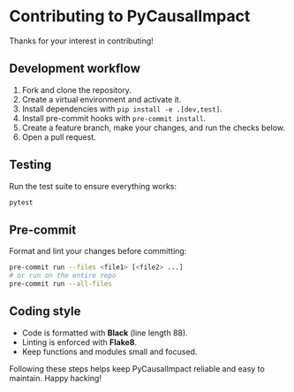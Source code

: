 # Contributing to PyCausalImpact

Thanks for your interest in contributing!

## Development workflow
1. Fork and clone the repository.
2. Create a virtual environment and activate it.
3. Install dependencies with `pip install -e .[dev,test]`.
4. Install pre-commit hooks with `pre-commit install`.
5. Create a feature branch, make your changes, and run the checks below.
6. Open a pull request.

## Testing
Run the test suite to ensure everything works:

```bash
pytest
```

## Pre-commit
Format and lint your changes before committing:

```bash
pre-commit run --files <file1> [<file2> ...]
# or run on the entire repo
pre-commit run --all-files
```

## Coding style
- Code is formatted with **Black** (line length 88).
- Linting is enforced with **Flake8**.
- Keep functions and modules small and focused.

Following these steps helps keep PyCausalImpact reliable and easy to maintain. Happy hacking!
